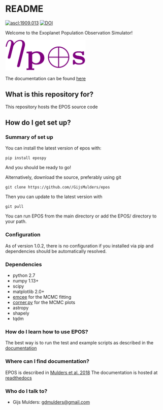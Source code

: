 # README #

<a href="http://ascl.net/1909.013"><img src="https://img.shields.io/badge/ascl-1909.013-blue.svg?colorB=262255" alt="ascl:1909.013" /></a>
<a href="https://doi.org/10.5281/zenodo.1247570"><img src="https://zenodo.org/badge/DOI/10.5281/zenodo.1247570.svg" alt="DOI"></a>

Welcome to the Exoplanet Population Observation Simulator!

<img src="docs/logo-epos.png" width="50%">

The documentation can be found [here](http://epos.readthedocs.io/en/latest)

## What is this repository for? ##

This repository hosts the EPOS source code

## How do I get set up? ##

### Summary of set up ###
You can install the latest version of epos with:
```
pip install epospy
```
And you should be ready to go!

Alternatively, download the source, preferably using git
```
git clone https://github.com//GijsMulders/epos
```
Then you can update to the latest version with
```
git pull
```
You can run EPOS from the main directory or add the EPOS/ directory to your path.

### Configuration ###
As of version 1.0.2, there is no configuration if you installed via pip and dependencies should be automatically resolved.

### Dependencies ###
* python 2.7
* numpy 1.13+
* scipy
* matplotlib 2.0+
* [emcee](http://dan.iel.fm/emcee) for the MCMC fitting
* [corner.py](http://corner.readthedocs.io/) for the MCMC plots
* astropy
* shapely
* tqdm

### How do I learn how to use EPOS? ###
The best way is to run the test and example scripts as described in the [documentation](http://epos.readthedocs.io/en/latest/instructions.html#testing)

### Where can I find documentation? ###

EPOS is described in [Mulders et al. 2018](https://arxiv.org/abs/1805.08211)
The documentation is hosted at [readthedocs](http://epos.readthedocs.io/en/latest)

### Who do I talk to? ###

* Gijs Mulders: gdmulders@gmail.com
